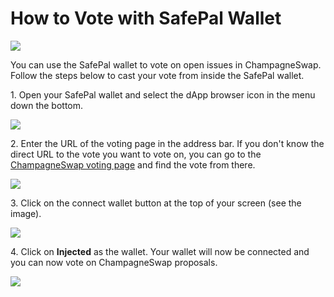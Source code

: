 # How to Vote with SafePal Wallet

![](<../../.gitbook/assets/docs masthead (8) (1).png>)

You can use the SafePal wallet to vote on open issues in ChampagneSwap. Follow the steps below to cast your vote from inside the SafePal wallet.

1\. Open your SafePal wallet and select the dApp browser icon in the menu down the bottom.

![](../../.gitbook/assets/Safepal-1.PNG)

2\. Enter the URL of the voting page in the address bar. If you don't know the direct URL to the vote you want to vote on, you can go to the [ChampagneSwap voting page](https://voting.panchamswap.finance) and find the vote from there.

![](../../.gitbook/assets/Safepal-2.PNG)

3\. Click on the connect wallet button at the top of your screen (see the image).&#x20;

![](../../.gitbook/assets/Safepal-3.PNG)

4\. Click on **Injected** as the wallet. Your wallet will now be connected and you can now vote on ChampagneSwap proposals.

![](../../.gitbook/assets/Safepal-4.PNG)

